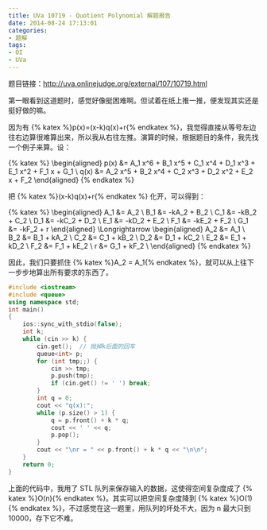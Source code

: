 ```yaml
---
title: UVa 10719 - Quotient Polynomial 解题报告
date: 2014-08-24 17:13:01
categories:
- 题解
tags:
- OI
- UVa
---
```


题目链接：<http://uva.onlinejudge.org/external/107/10719.html>

第一眼看到这道题时，感觉好像挺困难啊。但试着在纸上推一推，便发现其实还是挺好做的嘛。

因为有 {% katex %}p(x)=(x-k)q(x)+r{% endkatex %}，我觉得直接从等号左边往右边算很难算出来，所以我从右往左推。演算的时候，根据题目的条件，我先找一个例子来算。设：

{% katex %}
\begin{aligned}
p(x) &= A_1 x^6 + B_1 x^5 + C_1 x^4 + D_1 x^3 + E_1 x^2 + F_1 x + G_1 \\
q(x) &= A_2 x^5 + B_2 x^4 + C_2 x^3 + D_2 x^2 + E_2 x + F_2
\end{aligned}
{% endkatex %}

<!-- more -->

把 {% katex %}(x-k)q(x)+r{% endkatex %} 化开，可以得到：

{% katex %}
\begin{aligned}
A_1 &= A_2			\\
B_1 &= -kA_2 + B_2	\\
C_1 &= -kB_2 + C_2	\\
D_1 &= -kC_2 + D_2	\\
E_1 &= -kD_2 + E_2	\\
F_1 &= -kE_2 + F_2	\\
G_1 &= -kF_2 + r
\end{aligned}
\Longrightarrow
\begin{aligned}
A_2 &= A_1			\\
B_2 &= B_1 + kA_2	\\
C_2 &= C_1 + kB_2	\\
D_2 &= D_1 + kC_2	\\
E_2 &= E_1 + kD_2	\\
F_2 &= F_1 + kE_2	\\
r &= G_1 + kF_2		\\
\end{aligned}
{% endkatex %}

因此，我们只要抓住 {% katex %}A_2 = A_1{% endkatex %}，就可以从上往下一步步地算出所有要求的东西了。

``` cpp 10719.cpp
#include <iostream>
#include <queue>
using namespace std;
int main()
{
    ios::sync_with_stdio(false);
    int k;
    while (cin >> k) {
        cin.get();	// 抛掉k后面的回车
        queue<int> p;
        for (int tmp;;) {
            cin >> tmp;
            p.push(tmp);
            if (cin.get() != ' ') break;
        }
        int q = 0;
        cout << "q(x):";
        while (p.size() > 1) {
            q = p.front() + k * q;
            cout << ' ' << q;
            p.pop();
        }
        cout << "\nr = " << p.front() + k * q << "\n\n";
    }
    return 0;
}
```

上面的代码中，我用了 STL 队列来保存输入的数据，这使得空间复杂度成了 {% katex %}O(n){% endkatex %}。其实可以把空间复杂度降到 {% katex %}O(1){% endkatex %}，不过感觉在这一题里，用队列的坏处不大，因为 n 最大只到 10000，存下它不难。